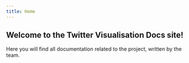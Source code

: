 ```yaml
---
title: Home
---
```


## Welcome to the Twitter Visualisation Docs site!

Here you will find all documentation related to the project, written by the team.

